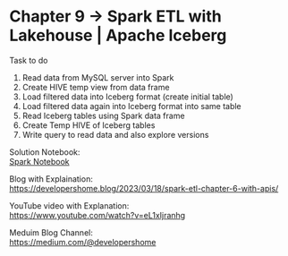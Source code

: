 
# Chapter 9 -> Spark ETL with Lakehouse | Apache Iceberg

Task to do 
1. Read data from MySQL server into Spark
2. Create HIVE temp view from data frame
3. Load filtered data into Iceberg format (create initial table)
4. Load filtered data again into Iceberg format into same table 
5. Read Iceberg tables using Spark data frame
6. Create Temp HIVE of Iceberg tables
7. Write query to read data and also explore versions

Solution Notebook:<br/>
[Spark Notebook](chapter9.ipynb)

Blog with Explaination: <br/>
https://developershome.blog/2023/03/18/spark-etl-chapter-6-with-apis/

YouTube video with Explanation: <br/>
https://www.youtube.com/watch?v=eL1xIjranhg

Meduim Blog Channel: <br/>
https://medium.com/@developershome

